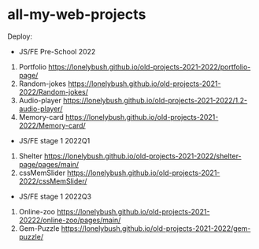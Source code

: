 # all-my-web-projects

Deploy:

- JS/FE Pre-School 2022
 1. Portfolio
    https://lonelybush.github.io/old-projects-2021-2022/portfolio-page/
 2. Random-jokes
    https://lonelybush.github.io/old-projects-2021-2022/Random-jokes/
 3. Audio-player
    https://lonelybush.github.io/old-projects-2021-2022/1.2-audio-player/
 4. Memory-card
    https://lonelybush.github.io/old-projects-2021-2022/Memory-card/
- JS/FE stage 1 2022Q1
 1. Shelter
    https://lonelybush.github.io/old-projects-2021-2022/shelter-page/pages/main/
 2. cssMemSlider
    https://lonelybush.github.io/old-projects-2021-2022/cssMemSlider/
- JS/FE stage 1 2022Q3
 1. Online-zoo
    https://lonelybush.github.io/old-projects-2021-20222/online-zoo/pages/main/
 2. Gem-Puzzle 
    https://lonelybush.github.io/old-projects-2021-2022/gem-puzzle/

